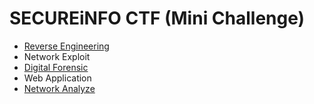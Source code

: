 # SECUREiNFO CTF (Mini Challenge)
- [Reverse Engineering](Reverse%20Engineering)
- Network Exploit
- [Digital Forensic](Digital%20Forensic)
- Web Application
- [Network Analyze](Network)
